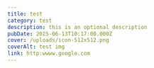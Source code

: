 ```yaml
---
title: test
category: test
description: this is an optional description
pubDate: 2025-06-13T10:17:00.000Z
cover: /uploads/icon-512x512.png
coverAlt: test img
link: http:wwww.google.com
---
```

